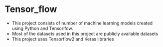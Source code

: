 # Tensor_flow
- This project consists of number of machine learning models created using Python and Tensorlfow.
- Most of the datasets used in this project are publicly available datasets
- This project uses Tensorflow2 and Keras libraries
